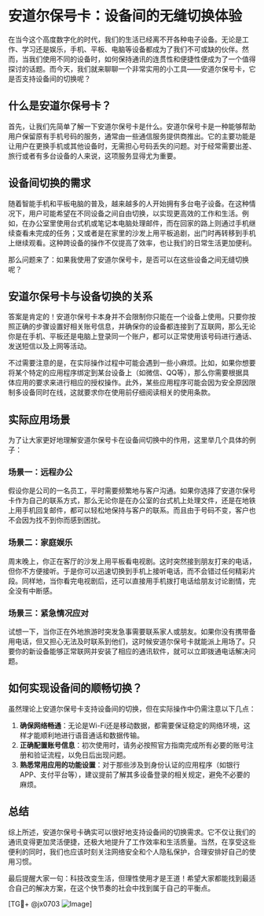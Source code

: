 # 安道尔保号卡：设备间的无缝切换体验

在当今这个高度数字化的时代，我们的生活已经离不开各种电子设备。无论是工作、学习还是娱乐，手机、平板、电脑等设备都成为了我们不可或缺的伙伴。然而，当我们使用不同的设备时，如何保持通讯的连贯性和便捷性便成为了一个值得探讨的话题。而今天，我们就来聊聊一个非常实用的小工具——安道尔保号卡，它是否支持设备间的切换呢？

## 什么是安道尔保号卡？

首先，让我们先简单了解一下安道尔保号卡是什么。安道尔保号卡是一种能够帮助用户保留原有手机号码的服务，通常由一些通信服务提供商推出。它的主要功能是让用户在更换手机或其他设备时，无需担心号码丢失的问题。对于经常需要出差、旅行或者有多台设备的人来说，这项服务显得尤为重要。

## 设备间切换的需求

随着智能手机和平板电脑的普及，越来越多的人开始拥有多台电子设备。在这种情况下，用户可能希望在不同设备之间自由切换，以实现更高效的工作和生活。例如，在办公室里使用台式机或笔记本电脑处理邮件，而在回家的路上则通过手机继续查看未完成的任务；又或者是在家里的沙发上用平板追剧，出门时再转移到手机上继续观看。这种跨设备的操作不仅提高了效率，也让我们的日常生活更加便利。

那么问题来了：如果我使用了安道尔保号卡，是否可以在这些设备之间无缝切换呢？

## 安道尔保号卡与设备切换的关系

答案是肯定的！安道尔保号卡本身并不会限制你只能在一个设备上使用。只要你按照正确的步骤设置好相关账号信息，并确保你的设备都连接到了互联网，那么无论你是在手机、平板还是电脑上登录同一个账户，都可以正常使用该号码进行通话、发送短信以及上网等活动。

不过需要注意的是，在实际操作过程中可能会遇到一些小麻烦。比如，如果你想要将某个特定的应用程序绑定到某台设备上（如微信、QQ等），那么你需要根据具体应用的要求来进行相应的授权操作。此外，某些应用程序可能会因为安全原因限制多设备同时在线，这就要求你在使用前仔细阅读相关的使用条款。

## 实际应用场景

为了让大家更好地理解安道尔保号卡在设备间切换中的作用，这里举几个具体的例子：

### 场景一：远程办公

假设你是公司的一名员工，平时需要频繁地与客户沟通。如果你选择了安道尔保号卡作为自己的联系方式，那么无论你是在办公室的台式机上处理文件，还是在地铁上用手机回复邮件，都可以轻松地保持与客户的联系。而且由于号码不变，客户也不会因为找不到你而感到困扰。

### 场景二：家庭娱乐

周末晚上，你正在客厅的沙发上用平板看电视剧。这时突然接到朋友打来的电话，但你不方便接听。于是你可以迅速切换到手机上接听电话，而不会错过任何精彩片段。同样地，当你看完电视剧后，还可以直接用手机拨打电话给朋友讨论剧情，完全没有中断感。

### 场景三：紧急情况应对

试想一下，当你正在外地旅游时突发急事需要联系家人或朋友。如果你没有携带备用电话，但又担心无法及时联系到他们，这时候安道尔保号卡就能派上用场了。只要你的新设备能够正常联网并安装了相应的通讯软件，就可以立即拨通电话解决问题。

## 如何实现设备间的顺畅切换？

虽然理论上安道尔保号卡支持设备间的切换，但在实际操作中仍需注意以下几点：

1. **确保网络畅通**：无论是Wi-Fi还是移动数据，都需要保证稳定的网络环境，这样才能顺利地进行语音通话和数据传输。
2. **正确配置账号信息**：初次使用时，请务必按照官方指南完成所有必要的账号注册和验证流程，以免日后出现问题。
3. **熟悉常用应用的功能设置**：对于那些涉及到身份认证的应用程序（如银行APP、支付平台等），建议提前了解其多设备登录的相关规定，避免不必要的麻烦。

## 总结

综上所述，安道尔保号卡确实可以很好地支持设备间的切换需求。它不仅让我们的通讯变得更加灵活便捷，还极大地提升了工作效率和生活质量。当然，在享受这些便利的同时，我们也应该时刻关注网络安全和个人隐私保护，合理安排好自己的使用习惯。

最后提醒大家一句：科技改变生活，但理性使用才是王道！希望大家都能找到最适合自己的解决方案，在这个快节奏的社会中找到属于自己的平衡点。

[TG💪+ @jx0703 ![Image](https://github.com/user-attachments/assets/dbca1d08-cadb-493c-b0ec-ad6f7a83f270)]